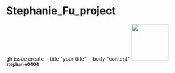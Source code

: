 # Stephanie_Fu_project
gh issue create --title "your title" --body "content"
<a href="https://github.com/stephanie0404">
<img src="https://github.com/stephanie0404.jpg" width="100px;" alt=""/>
<br /><sub><b>stephanie0404</b></sub>
</a>
